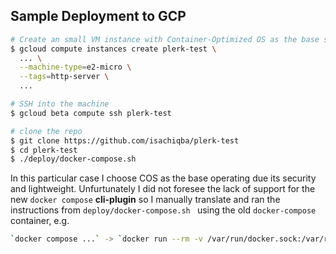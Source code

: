 ## Sample Deployment to GCP

```sh
# Create an small VM instance with Container-Optimized OS as the base system.
$ gcloud compute instances create plerk-test \
  ... \
  --machine-type=e2-micro \
  --tags=http-server \
  ...

# SSH into the machine
$ gcloud beta compute ssh plerk-test

# clone the repo
$ git clone https://github.com/isachiqba/plerk-test
$ cd plerk-test
$ ./deploy/docker-compose.sh
```

In this particular case I choose COS as the base operating due its security and lightweight. Unfurtunately I did not foresee the lack of support for the new `docker compose` **cli-plugin** so I manually translate and ran the instructions from `deploy/docker-compose.sh `  using the old `docker-compose` container, e.g.

```sh
`docker compose ...` -> `docker run --rm -v /var/run/docker.sock:/var/run/docker.sock -v "$PWD:$PWD" -w="$PWD" docker/compose ...`
```


